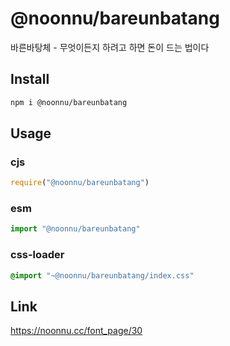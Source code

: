# @noonnu/bareunbatang
바른바탕체 - 무엇이든지 하려고 하면 돈이 드는 법이다

## Install
```sh
npm i @noonnu/bareunbatang
```
## Usage
### cjs
```js
require("@noonnu/bareunbatang")
```
### esm
```js
import "@noonnu/bareunbatang"
```
### css-loader
```css
@import "~@noonnu/bareunbatang/index.css"
```

## Link
https://noonnu.cc/font_page/30